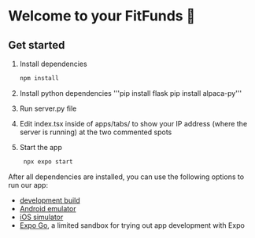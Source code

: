 # Welcome to your FitFunds 👋

## Get started

1. Install dependencies

   ```bash
   npm install
   ```
   
2. Install python dependencies
   '''pip install flask
   pip install alpaca-py'''

3. Run server.py file

4. Edit index.tsx inside of apps/tabs/ to show your IP address (where the server is running) at the two commented spots

5. Start the app

   ```bash
    npx expo start
   ```
After all dependencies are installed, you can use the following options to run our app:

- [development build](https://docs.expo.dev/develop/development-builds/introduction/)
- [Android emulator](https://docs.expo.dev/workflow/android-studio-emulator/)
- [iOS simulator](https://docs.expo.dev/workflow/ios-simulator/)
- [Expo Go](https://expo.dev/go), a limited sandbox for trying out app development with Expo

